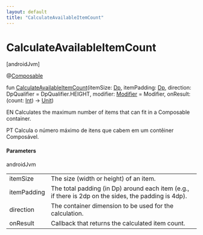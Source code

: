 ```yaml
---
layout: default
title: "CalculateAvailableItemCount"
---
```


# CalculateAvailableItemCount

[androidJvm]

@[Composable](https://developer.android.com/reference/kotlin/androidx/compose/runtime/Composable.html)

fun [CalculateAvailableItemCount](-calculate-available-item-count.md)(itemSize: [Dp](https://developer.android.com/reference/kotlin/androidx/compose/ui/unit/Dp.html), itemPadding: [Dp](https://developer.android.com/reference/kotlin/androidx/compose/ui/unit/Dp.html), direction: DpQualifier = DpQualifier.HEIGHT, modifier: [Modifier](https://developer.android.com/reference/kotlin/androidx/compose/ui/Modifier.html) = Modifier, onResult: (count: [Int](https://kotlinlang.org/api/core/kotlin-stdlib/kotlin/-int/index.html)) -> [Unit](https://kotlinlang.org/api/core/kotlin-stdlib/kotlin/-unit/index.html))

EN Calculates the maximum number of items that can fit in a Composable container.

PT Calcula o número máximo de itens que cabem em um contêiner Composável.

#### Parameters

androidJvm

| | |
|---|---|
| itemSize | The size (width or height) of an item. |
| itemPadding | The total padding (in Dp) around each item (e.g., if there is 2dp on the sides, the padding is 4dp). |
| direction | The container dimension to be used for the calculation. |
| onResult | Callback that returns the calculated item count. |